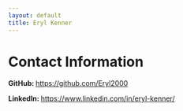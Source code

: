 ```yaml
---
layout: default
title: Eryl Kenner
---
```

# Contact Information

<b>GitHub: </b> <a href="https://github.com/Eryl2000">https://github.com/Eryl2000</a>

<b>LinkedIn: </b> <a href="https://www.linkedin.com/in/eryl-kenner/">https://www.linkedin.com/in/eryl-kenner/</a>
